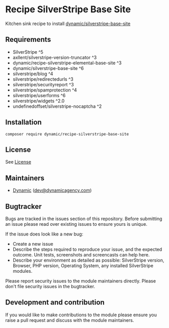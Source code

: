 # Recipe SilverStripe Base Site

Kitchen sink recipe to install [dynamic/silverstripe-base-site](https://github.com/dynamic/silverstripe-base-site)

## Requirements

* SilverStripe ^5
* axllent/silverstripe-version-truncator ^3
* dynamic/recipe-silverstripe-elemental-base-site ^3
* dynamic/silverstripe-base-site ^6
* silverstripe/blog ^4
* silverstripe/redirectedurls ^3
* silverstripe/securityreport ^3
* silverstripe/spamprotection ^4
* silverstripe/userforms ^6
* silverstripe/widgets ^2.0
* undefinedoffset/silverstripe-nocaptcha ^2

## Installation

```
composer require dynamic/recipe-silverstripe-base-site
```

## License
See [License](license.md)

## Maintainers
 *  [Dynamic](http://www.dynamicagency.com) (<dev@dynamicagency.com>)

## Bugtracker
Bugs are tracked in the issues section of this repository. Before submitting an issue please read over
existing issues to ensure yours is unique.

If the issue does look like a new bug:

 - Create a new issue
 - Describe the steps required to reproduce your issue, and the expected outcome. Unit tests, screenshots
 and screencasts can help here.
 - Describe your environment as detailed as possible: SilverStripe version, Browser, PHP version,
 Operating System, any installed SilverStripe modules.

Please report security issues to the module maintainers directly. Please don't file security issues in the bugtracker.

## Development and contribution
If you would like to make contributions to the module please ensure you raise a pull request and discuss with the module maintainers.
